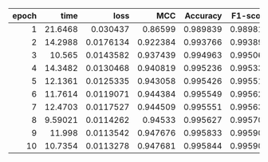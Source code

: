 |   epoch |     time |      loss |      MCC |   Accuracy |   F1-score |
|--------:|---------:|----------:|---------:|-----------:|-----------:|
|       1 | 21.6468  | 0.030437  | 0.86599  |   0.989839 |   0.989816 |
|       2 | 14.2988  | 0.0176134 | 0.922384 |   0.993766 |   0.993893 |
|       3 | 10.565   | 0.0143582 | 0.937439 |   0.994963 |   0.995064 |
|       4 | 14.3482  | 0.0130468 | 0.940819 |   0.995236 |   0.995331 |
|       5 | 12.1361  | 0.0125335 | 0.943058 |   0.995426 |   0.995513 |
|       6 | 11.7614  | 0.0119071 | 0.944384 |   0.995549 |   0.995629 |
|       7 | 12.4703  | 0.0117527 | 0.944509 |   0.995551 |   0.995633 |
|       8 |  9.59021 | 0.0114262 | 0.94533  |   0.995627 |   0.995704 |
|       9 | 11.998   | 0.0113542 | 0.947676 |   0.995833 |   0.995901 |
|      10 | 10.7354  | 0.0113278 | 0.947681 |   0.995844 |   0.995909 |